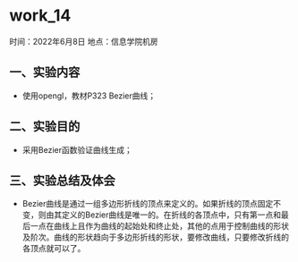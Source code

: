 # work_14  

时间：2022年6月8日
地点：信息学院机房


## 一、实验内容

* 使用opengl，教材P323 Bezier曲线；

## 二、实验目的

* 采用Bezier函数验证曲线生成；

## 三、实验总结及体会

* Bezier曲线是通过一组多边形折线的顶点来定义的。如果折线的顶点固定不变，则由其定义的Bezier曲线是唯一的。在折线的各顶点中，只有第一点和最后一点在曲线上且作为曲线的起始处和终止处，其他的点用于控制曲线的形状及阶次。曲线的形状趋向于多边形折线的形状，要修改曲线，只要修改折线的各顶点就可以了。